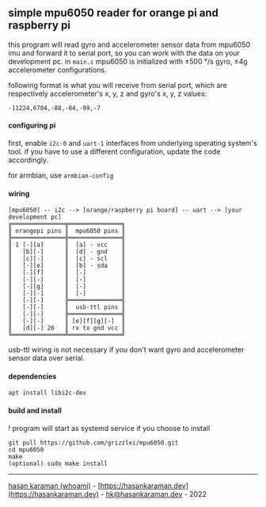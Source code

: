 ## simple mpu6050 reader for orange pi and raspberry pi

this program will read gyro and accelerometer sensor data from mpu6050 imu and forward it to serial port, so you can work with the data on your development pc.
in `main.c` mpu6050 is initialized with ±500 °/s gyro, ±4g accelerometer configurations.

following format is what you will receive from serial port, which are respectively accelerometer's x, y, z and gyro's x, y, z values:
```
-11224,6704,-88,-84,-99,-7
```

#### configuring pi
first, enable `i2c-0` and `uart-1` interfaces from underlying operating system's tool. if you have to use a different configuration, update the code accordingly.

for armbian, use `armbian-config`

#### wiring
```
[mpu6050] -- i2c --> [orange/raspberry pi board] -- uart --> [your development pc]
╔═══════════════╦═══════════════╗    
║ orangepi pins ║  mpu6050 pins ║
╠═══════════════╬═══════════════╣
║ 1 [-][a]      ║  [a] - vcc    ║ 
║   [b][-]      ║  [d] - gnd    ║ 
║   [c][-]      ║  [c] - scl    ║ 
║   [-][e]      ║  [b] - sda    ║
║   [-][f]      ║  [-]          ║ 
║   [-][-]      ║  [-]          ║ 
║   [-][g]      ║  [-]          ║
║   [-][-]      ║  [-]          ║
║   [-][-]      ╠═══════════════╣
║   [-][-]      ║  usb-ttl pins ║
║   [-][-]      ╠═══════════════╣
║   [-][-]      ║ [e][f][g][-]  ║
║   [d][-] 26   ║ rx tx gnd vcc ║
╚═══════════════╩═══════════════╝
```

usb-ttl wiring is not necessary if you don't want gyro and accelerometer sensor data over serial.

#### dependencies

`apt install libi2c-dev`

#### build and install 

! program will start as systemd service if you choose to install

```
git pull https://github.com/grizzlei/mpu6050.git
cd mpu6050
make
(optional) sudo make install
```
* * *

[hasan karaman (whoami)](https://hasankaraman.dev/whoami) - [https://hasankaraman.dev](https://hasankaraman.dev) - [hk@hasankaraman.dev](mailto:hk@hasankaraman.dev) - 2022
